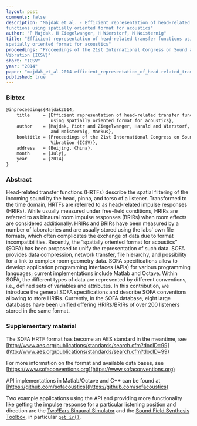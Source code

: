 ```yaml
---
layout: post
comments: false
description: "Majdak et al. - Efficient representation of head-related transfer
functions using spatially oriented format for acoustics"
author: "P Majdak, H Ziegelwanger, H Wierstorf, M Noisternig"
title: "Efficient representation of head-related transfer functions using
spatially oriented format for acoustics"
proceedings: "Proceedings of the 21st International Congress on Sound and
Vibration (ICSV)"
short: "ICSV"
year: "2014"
paper: "majdak_et_al-2014-efficient_representation_of_head-related_transfer_functions.pdf"
published: true
---
```


### Bibtex

```latex
@inproceedings{Majdak2014,
    title     = {Efficient representation of head-related transfer functions
                 using spatially oriented format for acoustics},
    author    = {Majdak, Piotr and Ziegelwanger, Harald and Wierstorf, Hagen
                 and Noisternig, Markus},
    booktitle = {Proceedings of the 21st International Congress on Sound and
                 Vibration (ICSV)},
    address   = {Beijing, China},
    month     = {July},
    year      = {2014}
}
```

### Abstract

Head-related transfer functions (HRTFs) describe the spatial filtering of the
incoming sound by the head, pinna, and torso of a listener. Transformed to the
time domain, HRTFs are referred to as head-related impulse responses (HRIRs).
While usually measured under free-field conditions, HRIRs are referred to as
binaural room impulse responses (BRIRs) when room effects are considered
additionally. HRIRs and BRIRs have been measured by a number of laboratories and
are usually stored using the labs' own file formats, which often complicates the
exchange of data due to format incompatibilities. Recently, the “spatially
oriented format for acoustics” (SOFA) has been proposed to unify the
representation of such data.  SOFA provides data compression, network transfer,
file hierarchy, and possibility for a link to complex room geometry data. SOFA
specifications allow to develop application programming interfaces (APIs) for
various programming languages; current implementations include Matlab and
Octave. Within SOFA, the different types of data are represented by different
conventions, i.e., defined sets of variables and attributes. In this
contribution, we introduce the general SOFA specifications and describe SOFA
conventions allowing to store HRIRs.  Currently, in the SOFA database, eight
large databases have been unified offering HRIRs/BRIRs of over 200 listeners
stored in the same format.

### Supplementary material

The SOFA HRTF format has become an AES standard in the meantime, see
[http://www.aes.org/publications/standards/search.cfm?docID=99](http://www.aes.org/publications/standards/search.cfm?docID=99)

For more information on the format and available data bases, see
[https://www.sofaconventions.org](https://www.sofaconventions.org)

API implementations in Matlab/Octave and C++ can be found at
[https://github.com/sofacoustics](https://github.com/sofacoustics)

Two example applications using the API and providing more functionality like
getting the impulse response for a particular listening position and direction
are the [Two!Ears Binaural Simulator](https://github.com/TWOEARS/binaural-simulator)
and the [Sound Field Synthesis Toolbox](https://github.com/sfstoolbox/sfs), in
particular
[`get_ir()`](https://github.com/sfstoolbox/sfs/blob/master/SFS_ir/get_ir.m).
